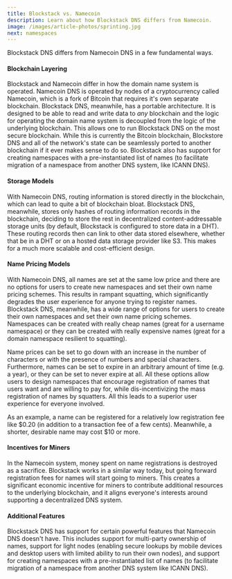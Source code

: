 ```yaml
---
title: Blockstack vs. Namecoin
description: Learn about how Blockstack DNS differs from Namecoin.
image: /images/article-photos/sprinting.jpg
next: namespaces
---
```


Blockstack DNS differs from Namecoin DNS in a few fundamental ways.

#### Blockchain Layering

Blockstack and Namecoin differ in how the domain name system is operated. Namecoin DNS is operated by nodes of a cryptocurrency called Namecoin, which is a fork of Bitcoin that requires it's own separate blockchain. Blockstack DNS, meanwhile, has a portable architecture. It is designed to be able to read and write data to *any* blockchain and the logic for operating the domain name system is decoupled from the logic of the underlying blockchain. This allows one to run Blockstack DNS on the most secure blockchain. While this is currently the Bitcoin blockchain, Blockstore DNS and all of the network's state can be seamlessly ported to another blockchain if it ever makes sense to do so. Blockstack also has support for creating namespaces with a pre-instantiated list of names (to facilitate migration of a namespace from another DNS system, like ICANN DNS).

#### Storage Models

With Namecoin DNS, routing information is stored directly in the blockchain, which can lead to quite a bit of blockchain bloat. Blockstack DNS, meanwhile, stores only hashes of routing information records in the blockchain, deciding to store the rest in decentralized content-addressable storage units (by default, Blockstack is configured to store data in a DHT). These routing records then can link to other data stored elsewhere, whether that be in a DHT or on a hosted data storage provider like S3. This makes for a much more scalable and cost-efficient design.

#### Name Pricing Models

With Namecoin DNS, all names are set at the same low price and there are no options for users to create new namespaces and set their own name pricing schemes. This results in rampant squatting, which significantly degrades the user experience for anyone trying to register names. Blockstack DNS, meanwhile, has a wide range of options for users to create their own namespaces and set their own name pricing schemes. Namespaces can be created with really cheap names (great for a username namespace) or they can be created with really expensive names (great for a domain namespace resilient to squatting).

Name prices can be set to go down with an increase in the number of characters or with the presence of numbers and special characters. Furthermore, names can be set to expire in an arbitrary amount of time (e.g. a year), or they can be set to never expire at all. All these options allow users to design namespaces that encourage registration of names that users want and are willing to pay for, while dis-incentivizing the mass registration of names by squatters. All this leads to a superior user experience for everyone involved.

As an example, a name can be registered for a relatively low registration fee like $0.20 (in addition to a transaction fee of a few cents). Meanwhile, a shorter, desirable name may cost $10 or more.

#### Incentives for Miners

In the Namecoin system, money spent on name registrations is destroyed as a sacrifice. Blockstack works in a similar way today, but going forward registration fees for names will start going to miners. This creates a significant economic incentive for miners to contribute additional resources to the underlying blockchain, and it aligns everyone's interests around supporting a decentralized DNS system. 

#### Additional Features

Blockstack DNS has support for certain powerful features that Namecoin DNS doesn't have. This includes support for multi-party ownership of names, support for light nodes (enabling secure lookups by mobile devices and desktop users with limited ability to run their own nodes), and support for creating namespaces with a pre-instantiated list of names (to facilitate migration of a namespace from another DNS system like ICANN DNS).
